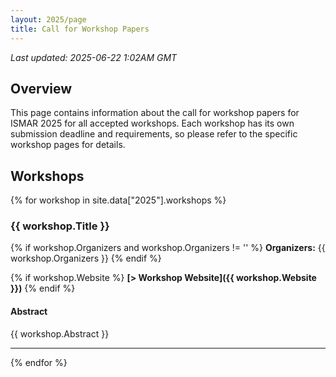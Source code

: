 ```yaml
---
layout: 2025/page
title: Call for Workshop Papers
---
```

*Last updated: 2025-06-22 1:02AM GMT*

## Overview

This page contains information about the call for workshop papers for ISMAR 2025 for all accepted workshops. Each workshop has its own submission deadline and requirements, so please refer to the specific workshop pages for details.

## Workshops

{% for workshop in site.data["2025"].workshops %}
### {{ workshop.Title }}

{% if workshop.Organizers and workshop.Organizers != '' %}
**Organizers:** {{ workshop.Organizers }}
{% endif %}

{% if workshop.Website %}
**[> Workshop Website]({{ workshop.Website }})**
{% endif %}

#### Abstract  
{{ workshop.Abstract }}

---

{% endfor %}
